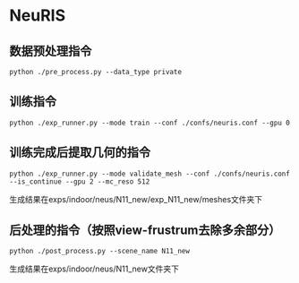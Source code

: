 # NeuRIS

## 数据预处理指令
```
python ./pre_process.py --data_type private
```

## 训练指令
```
python ./exp_runner.py --mode train --conf ./confs/neuris.conf --gpu 0
```

## 训练完成后提取几何的指令
```
python ./exp_runner.py --mode validate_mesh --conf ./confs/neuris.conf --is_continue --gpu 2 --mc_reso 512
```

生成结果在exps/indoor/neus/N11_new/exp_N11_new/meshes文件夹下

## 后处理的指令（按照view-frustrum去除多余部分）

```
python ./post_process.py --scene_name N11_new
```

生成结果在exps/indoor/neus/N11_new文件夹下